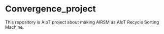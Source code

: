 # Convergence_project
This repository is AIoT project about making AIRSM as AIoT Recycle Sorting Machine.


